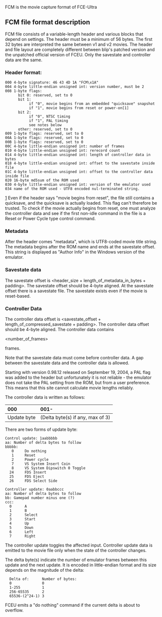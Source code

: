 FCM is the movie capture format of FCE-Ultra

## FCM file format description ##
FCM file consists of a variable-length header and various blocks that depend on settings. The header must be a minimum of 56 bytes. The first 32 bytes are interpreted the same between v1 and v2 movies. The header and file layout are completely different between blip's patched version and the unpatched official version of FCEU. Only the savestate and controller data are the same.

### Header format: ###
```
000 4-byte signature: 46 43 4D 1A "FCM\x1A"
004 4-byte little-endian unsigned int: version number, must be 2
008 1-byte flags:
      bit 0: reserved, set to 0
      bit 1:
           if "0", movie begins from an embedded "quicksave" snapshot
           if "1", movie begins from reset or power-on[1]
      bit 2:
           if "0", NTSC timing
           if "1", PAL timing
           see notes below
      other: reserved, set to 0
009 1-byte flags: reserved, set to 0
00A 1-byte flags: reserved, set to 0
00B 1-byte flags: reserved, set to 0
00C 4-byte little-endian unsigned int: number of frames
010 4-byte little-endian unsigned int: rerecord count
014 4-byte little-endian unsigned int: length of controller data in bytes
018 4-byte little-endian unsigned int: offset to the savestate inside file
01C 4-byte little-endian unsigned int: offset to the controller data inside file
020 16-byte md5sum of the ROM used
030 4-byte little-endian unsigned int: version of the emulator used
034 name of the ROM used - UTF8 encoded nul-terminated string.
```

[1](1.md) Even if the header says "movie begins from reset", the file still contains a quicksave, and the quicksave is actually loaded. This flag can't therefore be trusted. To check if the movie actually begins from reset, one must analyze the controller data and see if the first non-idle command in the file is a Reset or Power Cycle type control command.

### Metadata ###
After the header comes "metadata", which is UTF8-coded movie title string. The metadata begins after the ROM name and ends at the savestate offset. This string is displayed as "Author Info" in the Windows version of the emulator.

### Savestate data ###
The savestate offset is <header\_size + length\_of\_metadata\_in\_bytes + padding>. The savestate offset should be 4-byte aligned.
At the savestate offset there is a savestate file.
The savestate exists even if the movie is reset-based.

### Controller Data ###
The controller data offset is <savestate\_offset + length\_of\_compressed\_savestate + padding>. The controller data offset should be 4-byte aligned.
The controller data contains 

<number\_of\_frames>

 frames.

Note that the savestate data must come before controller data.
A gap between the savestate data and the controller data is allowed.

Starting with version 0.98.12 released on September 19, 2004, a PAL flag was added to the header but unfortunately it is not reliable - the emulator does not take the PAL setting from the ROM, but from a user preference. This means that this site cannot calculate movie lengths reliably.

The controller data is written as follows:

| **000** | **001-** |
|:--------|:---------|
| Update byte | (Delta byte(s) if any, max of 3) |

There are two forms of update byte:

```
Control update: 1aabbbbb
aa: Number of delta bytes to follow
bbbbb:  
   0     Do nothing
   1     Reset
   2     Power cycle
   7     VS System Insert Coin
   8     VS System Dipswitch 0 Toggle
  24     FDS Insert
  25     FDS Eject
  26     FDS Select Side
```

```
Controller update: 0aabbccc
aa: Number of delta bytes to follow
bb: Gamepad number minus one (?)
ccc:
  0      A
  1      B
  2      Select
  3      Start
  4      Up
  5      Down
  6      Left
  7      Right
```

The controller update toggles the affected input. Controller update data is emitted to the movie file only when the state of the controller changes.

The delta byte(s) indicate the number of emulator frames between this update and the next update. It is encoded in little-endian format and its size depends on the magnitude of the delta:
```
  Delta of:      Number of bytes:
  0              0
  1-255          1
  256-65535      2
  65536-(2^24-1) 3
```
FCEU emits a "do nothing" command if the current delta is about to overflow.